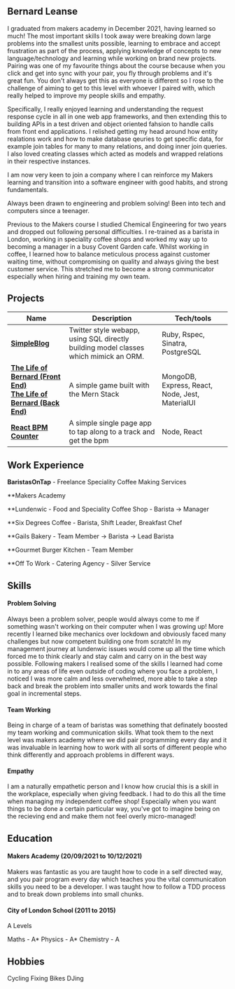 ## Bernard Leanse

I graduated from makers academy in December 2021, having learned so much! The most important skills I took away were breaking down large problems into the smallest units possible, learning to embrace and accept frustration as part of the process, applying knowledge of concepts to new language/technology and learning while working on brand new projects. Pairing was one of my favourite things about the course because when you click and get into sync with your pair, you fly through problems and it's great fun. You don't always get this as everyone is different so I rose to the challenge of aiming to get to this level with whoever I paired with, which really helped to improve my people skills and empathy. 

Specifically, I really enjoyed learning and understanding the request response cycle in all in one web app frameworks, and then extending this to building APIs in a test driven and object oriented fahsion to handle calls from front end applications. I relished getting my head around how entity realations work and how to make database qeuries to get specific data, for example join tables for many to many relations, and doing inner join queries. I also loved creating classes which acted as models and wrapped relations in their respective instances.

I am now very keen to join a company where I can reinforce my Makers learning and transition into a software engineer with good habits, and strong fundamentals.

Always been drawn to engineering and problem solving! Been into tech and computers since a teenager. 

Previous to the Makers course I studied Chemical Engineering for two years and dropped out following personal difficulties. I re-trained as a barista in London, working in speciality coffee shops and worked my way up to becoming a manager in a busy Covent Garden cafe. Whilst working in coffee, I learned how to balance meticulous process against customer waiting time, without compromising on quality and always giving the best customer service. This stretched me to become a strong communicator especially when hiring and training my own team.

## Projects

| Name                         | Description       | Tech/tools        |
| ---------------------------- | ----------------- | ----------------- |
| **[SimpleBlog](https://github.com/bernardleanse/simple_blog)**|Twitter style webapp, using SQL directly building model classes which mimick an ORM.| Ruby, Rspec, Sinatra, PostgreSQL |
| **[The Life of Bernard (Front End)](https://github.com/marazzo/EP3-Gaming-FE)** <br/> **[The Life of Bernard (Back End)](https://github.com/AJOsmaston/EP3-Gaming-BE)** | A simple game built with the Mern Stack | MongoDB, Express, React, Node, Jest, MaterialUI |
| **[React BPM Counter](https://github.com/bernardleanse/BPM-Calculator-REACT)** | A simple single page app to tap along to a track and get the bpm | Node, React |


## Work Experience

**BaristasOnTap** - Freelance Speciality Coffee Making Services

**Makers Academy

**Lundenwic - Food and Speciality Coffee Shop - Barista -> Manager

**Six Degrees Coffee - Barista, Shift Leader, Breakfast Chef

**Gails Bakery - Team Member -> Barista -> Lead Barista

**Gourmet Burger Kitchen - Team Member

**Off To Work - Catering Agency - Silver Service

## Skills

#### Problem Solving

Always been a problem solver, people would always come to me if something wasn't working on their computer when I was growing up!
More recently I learned bike mechanics over lockdown and obviously faced many challenges but now competent building one from scratch!
In my management journey at lundenwic issues would come up all the time which forced me to think clearly and stay calm and carry on in the best way possible.
Following makers I realised some of the skills I learned had come in to any areas of life even outside of coding where you face a problem, I noticed I was more calm and less overwhelmed, more able to take a step back and break the problem into smaller units and work towards the final goal in incremental steps.

#### Team Working

Being in charge of a team of baristas was something that definately boosted my team working and communication skills.
What took them to the next level was makers academy where we did pair programming every day and it was invaluable in learning how to work with all sorts of different people who think differently and approach problems in different ways.

#### Empathy

I am a naturally empathetic person and I know how crucial this is a skill in the workplace, especially when giving feedback. I had to do this all the time when managing my independent coffee shop! Especially when you want things to be done a certain particular way, you've got to imagine being on the recieving end and make them not feel overly micro-managed!

## Education

#### Makers Academy (20/09/2021 to 10/12/2021)

Makers was fantastic as you are taught how to code in a self directed way, and you pair program every day which teaches you the vital communication skills you need to be a developer. I was taught how to follow a TDD process and to break down problems into small chunks. 


#### City of London School (2011 to 2015)

A Levels

Maths - A*
Physics - A*
Chemistry - A

## Hobbies

Cycling
Fixing Bikes
DJing
